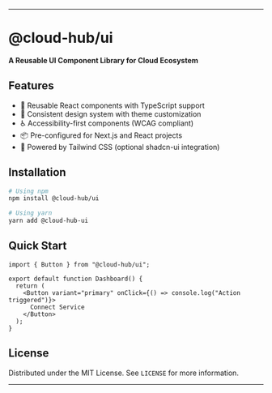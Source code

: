 
---

# @cloud-hub/ui

**A Reusable UI Component Library for Cloud Ecosystem**

## Features

- 🧩 Reusable React components with TypeScript support
- 🎨 Consistent design system with theme customization
- ♿ Accessibility-first components (WCAG compliant)
- 📦 Pre-configured for Next.js and React projects
- 💅 Powered by Tailwind CSS (optional shadcn-ui integration)

## Installation

```bash
# Using npm
npm install @cloud-hub/ui

# Using yarn
yarn add @cloud-hub-ui
```

## Quick Start

```tsx
import { Button } from "@cloud-hub/ui";

export default function Dashboard() {
  return (
    <Button variant="primary" onClick={() => console.log("Action triggered")}>
      Connect Service
    </Button>
  );
}
```


## License

Distributed under the MIT License. See `LICENSE` for more information.

---
